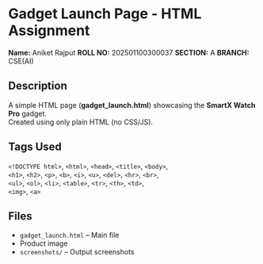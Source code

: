 # Gadget Launch Page - HTML Assignment  

**Name:** Aniket Rajput 
**ROLL NO:** 202501100300037
**SECTION:** A
**BRANCH:** CSE(AI)

## Description  
A simple HTML page (**gadget_launch.html**) showcasing the **SmartX Watch Pro** gadget.  
Created using only plain HTML (no CSS/JS).  

## Tags Used  
`<!DOCTYPE html>`, `<html>`, `<head>`, `<title>`, `<body>`,  
`<h1>`, `<h2>`, `<p>`, `<b>`, `<i>`, `<u>`, `<del>`, `<hr>`, `<br>`,  
`<ul>`, `<ol>`, `<li>`, `<table>`, `<tr>`, `<th>`, `<td>`,  
`<img>`, `<a>`  

## Files  
- `gadget_launch.html` – Main file  
- Product image  
- `screenshots/` – Output screenshots  
